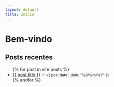 ```yaml
---
layout: default
title: Início
---
```


# Bem-vindo

## Posts recentes

<ul>
  {% for post in site.posts %}
    <li>
      <a href="{{ site.baseurl }}{{ post.url }}">{{ post.title }}</a> — <small>{{ post.date | date: "%d/%m/%Y" }}</small>
    </li>
  {% endfor %}
</ul>
